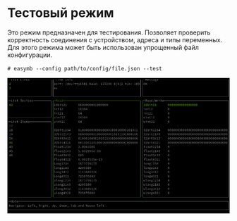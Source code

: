 # **Тестовый режим**

Это режим предназначен для тестирования. Позволяет проверить корректность соединения с устройством, адреса и типы переменных.
Для этого режима может быть использован упрощенный файл конфигурации.

```shell
# easymb --config path/to/config/file.json --test
```

![test](../../test.png)